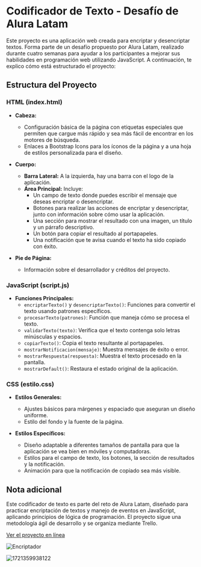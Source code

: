 # Codificador de Texto - Desafío de Alura Latam

Este proyecto es una aplicación web creada para encriptar y desencriptar textos. Forma parte de un desafío propuesto por Alura Latam, realizado durante cuatro semanas para ayudar a los participantes a mejorar sus habilidades en programación web utilizando JavaScript. A continuación, te explico cómo está estructurado el proyecto:

## Estructura del Proyecto

### HTML (index.html)

- **Cabeza:**
  - Configuración básica de la página con etiquetas especiales que permiten que cargue más rápido y sea más fácil de encontrar en los motores de búsqueda.
  - Enlaces a Bootstrap Icons para los íconos de la página y a una hoja de estilos personalizada para el diseño.

- **Cuerpo:**
  - **Barra Lateral:** A la izquierda, hay una barra con el logo de la aplicación.
  - **Área Principal:** Incluye:
    - Un campo de texto donde puedes escribir el mensaje que deseas encriptar o desencriptar.
    - Botones para realizar las acciones de encriptar y desencriptar, junto con información sobre cómo usar la aplicación.
    - Una sección para mostrar el resultado con una imagen, un título y un párrafo descriptivo.
    - Un botón para copiar el resultado al portapapeles.
    - Una notificación que te avisa cuando el texto ha sido copiado con éxito.

- **Pie de Página:**
  - Información sobre el desarrollador y créditos del proyecto.

### JavaScript (script.js)

- **Funciones Principales:**
  - `encriptarTexto()` y `desencriptarTexto()`: Funciones para convertir el texto usando patrones específicos.
  - `procesarTexto(patrones)`: Función que maneja cómo se procesa el texto.
  - `validarTexto(texto)`: Verifica que el texto contenga solo letras minúsculas y espacios.
  - `copiarTexto()`: Copia el texto resultante al portapapeles.
  - `mostrarNotificacion(mensaje)`: Muestra mensajes de éxito o error.
  - `mostrarRespuesta(respuesta)`: Muestra el texto procesado en la pantalla.
  - `mostrarDefault()`: Restaura el estado original de la aplicación.

### CSS (estilo.css)

- **Estilos Generales:**
  - Ajustes básicos para márgenes y espaciado que aseguran un diseño uniforme.
  - Estilo del fondo y la fuente de la página.

- **Estilos Específicos:**
  - Diseño adaptable a diferentes tamaños de pantalla para que la aplicación se vea bien en móviles y computadoras.
  - Estilos para el campo de texto, los botones, la sección de resultados y la notificación.
  - Animación para que la notificación de copiado sea más visible.

## Nota adicional

Este codificador de texto es parte del reto de Alura Latam, diseñado para practicar encriptación de textos y manejo de eventos en JavaScript, aplicando principios de lógica de programación. El proyecto sigue una metodología ágil de desarrollo y se organiza mediante Trello.

[Ver el proyecto en línea](https://lau1999.github.io/Encriptador-de-texto/)

![Encriptador](https://github.com/user-attachments/assets/1751069a-b445-4dee-b375-2442b599b5c0)

![1721359938122](https://github.com/user-attachments/assets/40f1a0c3-afe0-497c-a732-09995586f195)


